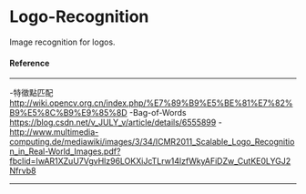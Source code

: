 # Logo-Recognition
Image recognition for logos.

####    Reference
- - -
  -特徵點匹配 http://wiki.opencv.org.cn/index.php/%E7%89%B9%E5%BE%81%E7%82%B9%E5%8C%B9%E9%85%8D
  -Bag-of-Words https://blog.csdn.net/v_JULY_v/article/details/6555899
  -http://www.multimedia-computing.de/mediawiki/images/3/34/ICMR2011_Scalable_Logo_Recognition_in_Real-World_Images.pdf?fbclid=IwAR1XZuU7VgvHlz96LOKXiJcTLrw14lzfWkyAFiDZw_CutKE0LYGJ2Nfrvb8

- - -
